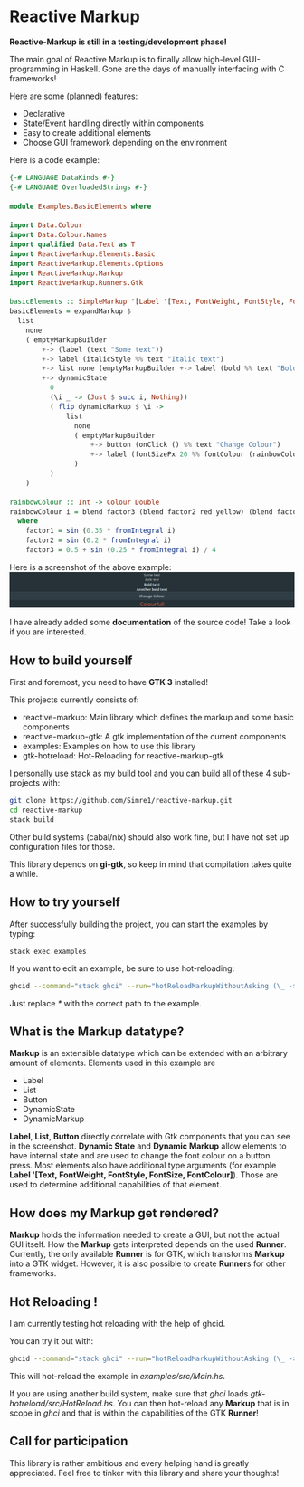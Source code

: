 # Reactive Markup

**Reactive-Markup is still in a testing/development phase!**

The main goal of Reactive Markup is to finally allow high-level GUI-programming in Haskell. Gone are the days of manually interfacing with C frameworks!

Here are some (planned) features:
- Declarative
- State/Event handling directly within components
- Easy to create additional elements
- Choose GUI framework depending on the environment

Here is a code example:
```haskell
{-# LANGUAGE DataKinds #-}
{-# LANGUAGE OverloadedStrings #-}

module Examples.BasicElements where

import Data.Colour
import Data.Colour.Names
import qualified Data.Text as T
import ReactiveMarkup.Elements.Basic
import ReactiveMarkup.Elements.Options
import ReactiveMarkup.Markup
import ReactiveMarkup.Runners.Gtk

basicElements :: SimpleMarkup '[Label '[Text, FontWeight, FontStyle, FontSize, FontColour], List '[], DynamicState, DynamicMarkup, Button '[Click, Text]] e
basicElements = expandMarkup $
  list
    none
    ( emptyMarkupBuilder
        +-> (label (text "Some text"))
        +-> label (italicStyle %% text "Italic text")
        +-> list none (emptyMarkupBuilder +-> label (bold %% text "Bold text") +-> label (bold %% text "Another bold text"))
        +-> dynamicState
          0
          (\i _ -> (Just $ succ i, Nothing))
          ( flip dynamicMarkup $ \i ->
              list
                none
                ( emptyMarkupBuilder
                    +-> button (onClick () %% text "Change Colour")
                    +-> label (fontSizePx 20 %% fontColour (rainbowColour i) %% text "Colourful!")
                )
          )
    )

rainbowColour :: Int -> Colour Double
rainbowColour i = blend factor3 (blend factor2 red yellow) (blend factor2 (blend factor1 red yellow) blue)
  where
    factor1 = sin (0.35 * fromIntegral i)
    factor2 = sin (0.2 * fromIntegral i)
    factor3 = 0.5 + sin (0.25 * fromIntegral i) / 4
```

Here is a screenshot of the above example:
![](./screenshot.png)

I have already added some **documentation** of the source code! Take a look if you are interested.

## How to build yourself

First and foremost, you need to have **GTK 3** installed!

This projects currently consists of:
- reactive-markup: Main library which defines the markup and some basic components
- reactive-markup-gtk: A gtk implementation of the current components
- examples: Examples on how to use this library
- gtk-hotreload: Hot-Reloading for reactive-markup-gtk

I personally use stack as my build tool and you can build all of these 4 sub-projects with:
```bash
git clone https://github.com/Simre1/reactive-markup.git
cd reactive-markup
stack build
```

Other build systems (cabal/nix) should also work fine, but I have not set up configuration files for those.

This library depends on **gi-gtk**, so keep in mind that compilation takes quite a while.

## How to try yourself

After successfully building the project, you can start the examples by typing:
```
stack exec examples
```

If you want to edit an example, be sure to use hot-reloading:
```bash
ghcid --command="stack ghci" --run="hotReloadMarkupWithoutAsking (\_ -> pure ()) Examples.*.*"
```
Just replace _*_ with the correct path to the example.

## What is the Markup datatype?

**Markup** is an extensible datatype which can be extended with an arbitrary amount of elements.
Elements used in this example are
- Label
- List
- Button
- DynamicState
- DynamicMarkup

**Label**, **List**, **Button** directly correlate with Gtk components that you can see in the screenshot. **Dynamic State** and **Dynamic Markup** allow elements to have internal state and are used to change the font colour on a button press. Most elements also have additional type arguments (for example **Label '[Text, FontWeight, FontStyle, FontSize, FontColour]**). Those are used to determine additional capabilities of that element.

## How does my Markup get rendered?

**Markup** holds the information needed to create a GUI, but not the actual GUI itself. How the **Markup** gets interpreted depends on the used **Runner**. Currently, the only available **Runner** is for GTK, which transforms **Markup** into a GTK widget. However, it is also possible to create **Runner**s for other frameworks.

## Hot Reloading !

I am currently testing hot reloading with the help of ghcid.

You can try it out with:
```bash
ghcid --command="stack ghci" --run="hotReloadMarkupWithoutAsking (\_ -> pure ()) Examples.BasicElements.basicElements"
```

This will hot-reload the example in _examples/src/Main.hs_.

If you are using another build system, make sure that _ghci_ loads _gtk-hotreload/src/HotReload.hs_. You can then hot-reload any **Markup** that is in scope in _ghci_ and that is within the capabilities of the GTK **Runner**!

## Call for participation

This library is rather ambitious and every helping hand is greatly appreciated. Feel free to tinker with this library and share your thoughts!

